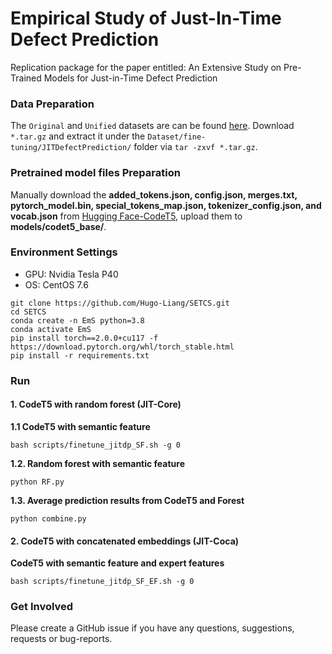# Empirical Study of Just-In-Time Defect Prediction
Replication package for the paper entitled: An Extensive Study on Pre-Trained Models for Just-in-Time Defect Prediction

### Data Preparation
The `Original` and `Unified` datasets are can be found [here](https://drive.google.com/drive/folders/1vjaJGEYyHIVq7ZPq3P_7N_Pc6_q7slS7?usp=sharing). Download `*.tar.gz` and extract it under the `Dataset/fine-tuning/JITDefectPrediction/` folder via `tar -zxvf *.tar.gz`.


### Pretrained model files Preparation
Manually download the **added_tokens.json, config.json, merges.txt, pytorch_model.bin, special_tokens_map.json, tokenizer_config.json, and vocab.json** from [Hugging Face-CodeT5](https://huggingface.co/Salesforce/codet5-base/tree/main), upload them to **models/codet5_base/**.


### Environment Settings
* GPU: Nvidia Tesla P40
* OS: CentOS 7.6

```
git clone https://github.com/Hugo-Liang/SETCS.git
cd SETCS
conda create -n EmS python=3.8
conda activate EmS
pip install torch==2.0.0+cu117 -f https://download.pytorch.org/whl/torch_stable.html
pip install -r requirements.txt
```

### Run
#### 1. CodeT5 with random forest (JIT-Core)

**1.1 CodeT5 with semantic feature**

```bash scripts/finetune_jitdp_SF.sh -g 0```

**1.2. Random forest with semantic feature**

```python RF.py```

**1.3. Average prediction results from CodeT5 and Forest**

```python combine.py```


#### 2. CodeT5 with concatenated embeddings (JIT-Coca)

**CodeT5 with semantic feature and expert features**

```bash scripts/finetune_jitdp_SF_EF.sh -g 0```


### Get Involved
Please create a GitHub issue if you have any questions, suggestions, requests or bug-reports.

